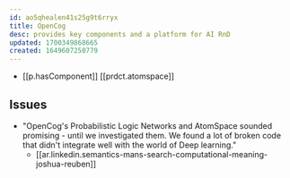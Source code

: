 ```yaml
---
id: ao5qhealen41s25g9t6rryx
title: OpenCog
desc: provides key components and a platform for AI RnD
updated: 1700349868665
created: 1649607250779
---
```



- [[p.hasComponent]] [[prdct.atomspace]]

## Issues

- "OpenCog's Probabilistic Logic Networks and AtomSpace sounded promising - until we investigated them. We found a lot of broken code that didn't integrate well with the world of Deep learning."
  - [[ar.linkedin.semantics-mans-search-computational-meaning-joshua-reuben]]